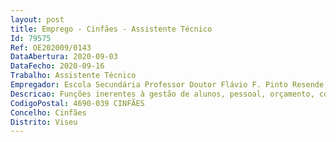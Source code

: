 ```yaml
--- 
layout: post
title: Emprego - Cinfães - Assistente Técnico
Id: 79575
Ref: OE202009/0143
DataAbertura: 2020-09-03
DataFecho: 2020-09-16
Trabalho: Assistente Técnico
Empregador: Escola Secundária Professor Doutor Flávio F. Pinto Resende, Cinfães
Descricao: Funções inerentes à gestão de alunos, pessoal, orçamento, contabilidade, património, aprovisionamento, secretaria, arquivo e expediente.
CodigoPostal: 4690-039 CINFÃES
Concelho: Cinfães
Distrito: Viseu
--- 
```

